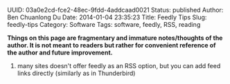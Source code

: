 UUID: 03a0e2cd-fce2-48ec-9fdd-4addcaad0021
Status: published
Author: Ben Chuanlong Du
Date: 2014-01-04 23:35:23
Title: Feedly Tips
Slug: feedly-tips
Category: Software
Tags: software, feedly, RSS, reading

**Things on this page are fragmentary and immature notes/thoughts of the author. It is not meant to readers but rather for convenient reference of the author and future improvement.**
 
1. many sites doesn't offer feedly as an RSS option,
but you can add feed links directly (similarly as in Thunderbird)
